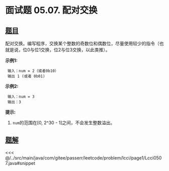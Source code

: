 # 面试题 05.07. 配对交换

## [题目](https://leetcode.cn/problems/exchange-lcci/)
配对交换。编写程序，交换某个整数的奇数位和偶数位，尽量使用较少的指令（也就是说，位0与位1交换，位2与位3交换，以此类推）。

**示例1:**

```
 输入：num = 2（或者0b10）
 输出 1 (或者 0b01)
```

**示例2:**

```
 输入：num = 3
 输出：3
```

**提示:**

1. `num`的范围在\[0, 2\^30 - 1\]之间，不会发生整数溢出。


## [题解](https://github.com/PasseRR/JavaLeetCode/blob/master/src/main/java/com/gitee/passerr/leetcode/problem/lcci/page1/Lcci0507.java)

<<< @/../src/main/java/com/gitee/passerr/leetcode/problem/lcci/page1/Lcci0507.java#snippet
